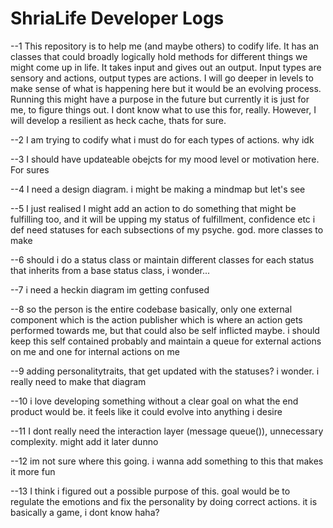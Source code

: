 # ShriaLife Developer Logs

--1
This repository is to help me (and maybe others) to codify life. It has an classes that could broadly logically hold methods for different things we might come up in life. It takes input and gives out an output. Input types are sensory and actions, output types are actions. I will go deeper in levels to make sense of what is happening here but it would be an evolving process. Running this might have a purpose in the future but currently it is just for me, to figure things out. I dont know what to use this for, really. However, I will develop a resilient as heck cache, thats for sure. 

--2
I am trying to codify what i must do for each types of actions. why idk


--3
I should have updateable obejcts for my mood level or motivation here. For sures


--4
I need a design diagram. i might be making a mindmap but let's see


--5
I just realised I might add an action to do something that might be fulfilling too, and it will be upping my status of fulfillment, confidence etc
i def need statuses for each subsections of my psyche. god. more classes to make


--6
should i do a status class or maintain different classes for each status that inherits from a base status class, i wonder...


--7
i need a heckin diagram im getting confused

--8
so the person is the entire codebase basically, only one external component which is the action publisher which is where an action gets performed towards me, but that could also be self inflicted maybe. i should keep this self contained probably and maintain a queue for external actions on me and one for internal actions on me


--9
adding personalitytraits, that get updated with the statuses? i wonder. i really need to make that diagram


--10
i love developing something without a clear goal on what the end product would be. it feels like it could evolve into anything i desire

--11
I dont really need the interaction layer (message queue()), unnecessary complexity. might add it later dunno

--12
im not sure where this going. i wanna add something to this that makes it more fun

--13
I think i figured out a possible purpose of this. goal would be to regulate the emotions and fix the personality by doing correct actions. it is basically a game, i dont know haha?


